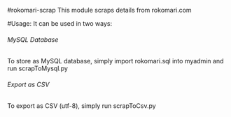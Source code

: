 #rokomari-scrap
This module scraps details from rokomari.com
 
 #Usage:
 It can be used in two ways:<br/>
<h6>MySQL Database</h6>
To store as MySQL database, simply import rokomari.sql into myadmin and run scrapToMysql.py
<h6>Export as CSV</h6>
To export as CSV (utf-8), simply run scrapToCsv.py